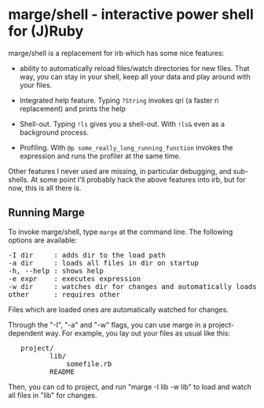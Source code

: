 marge/shell - interactive power shell for (J)Ruby
=================================================

marge/shell is a replacement for irb which has some nice features:

- ability to automatically reload files/watch directories for new
  files. That way, you can stay in your shell, keep all your data
  and play around with your files.

- Integrated help feature. Typing `?String` invokes qri (a faster
  ri replacement) and prints the help

- Shell-out. Typing `!ls` gives you a shell-out. With `!ls&` even
  as a background process.

- Profiling. With `@p some_really_long_running_function` invokes
  the expression and runs the profiler at the same time.

Other features I never used are missing, in particular debugging, and
sub-shells. At some point I'll probably hack the above features into
irb, but for now, this is all there is.


Running Marge
-------------

To invoke marge/shell, type `marge` at the command line. The following
options are available:

<pre>
-I dir     : adds dir to the load path
-a dir     : loads all files in dir on startup
-h, --help : shows help
-e expr    : executes expression
-w dir     : watches dir for changes and automatically loads those
other	   : requires other
</pre>

Files which are loaded ones are automatically watched for changes.

Through the "-I", "-a" and "-w" flags, you can use marge in a
project-dependent way. For example, you lay out your files as usual
like this:

<pre>
   project/
          lib/
              somefile.rb
          README
</pre>

Then, you can cd to project, and run "marge -I lib -w lib" to load
and watch all files in "lib" for changes.